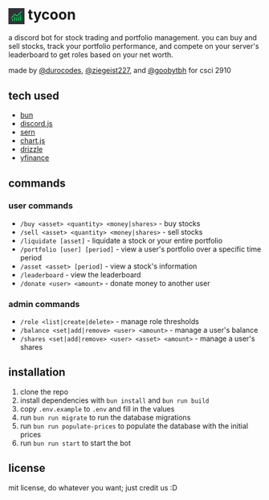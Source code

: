 # <img src="logo.png" alt="tycoon" width="32" height="32" style="vertical-align: middle;"> tycoon

a discord bot for stock trading and portfolio management. you can buy and sell stocks, track your portfolio performance, and compete on your server's leaderboard to get roles based on your net worth.

made by [@durocodes](https://github.com/durocodes), [@ziegeist227](https://github.com/ziegeist227), and [@goobytbh](https://github.com/goobytbh) for csci 2910

## tech used

- [bun](https://bun.sh)
- [discord.js](https://discord.js.org)
- [sern](https://sern.dev)
- [chart.js](https://chartjs.org)
- [drizzle](https://orm.drizzle.team)
- [yfinance](https://yfinancerestapi.com/)

## commands

### user commands

- `/buy <asset> <quantity> <money|shares>` - buy stocks
- `/sell <asset> <quantity> <money|shares>` - sell stocks
- `/liquidate [asset]` - liquidate a stock or your entire portfolio
- `/portfolio [user] [period]` - view a user's portfolio over a specific time period
- `/asset <asset> [period]` - view a stock's information
- `/leaderboard` - view the leaderboard
- `/donate <user> <amount>` - donate money to another user

### admin commands

- `/role <list|create|delete>` - manage role thresholds
- `/balance <set|add|remove> <user> <amount>` - manage a user's balance
- `/shares <set|add|remove> <user> <asset> <amount>` - manage a user's shares

## installation

1. clone the repo
2. install dependencies with `bun install` and `bun run build`
3. copy `.env.example` to `.env` and fill in the values
4. run `bun run migrate` to run the database migrations
5. run `bun run populate-prices` to populate the database with the initial prices
6. run `bun run start` to start the bot

## license

mit license, do whatever you want; just credit us :D
